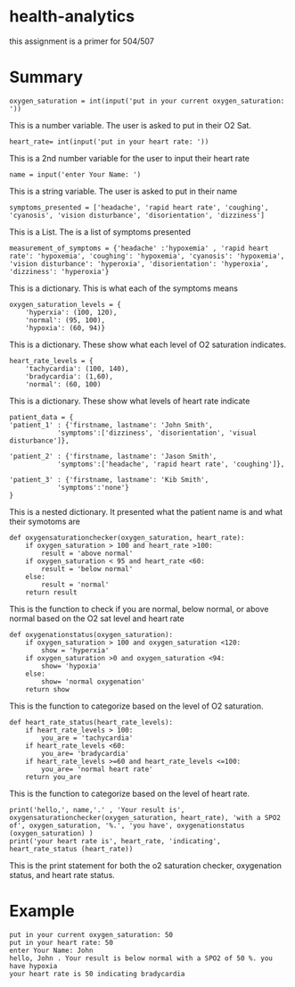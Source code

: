 # health-analytics
this assignment is a primer for 504/507

# Summary
```
oxygen_saturation = int(input('put in your current oxygen_saturation: '))
```
This is a number variable. The user is asked to put in their O2 Sat. 

```
heart_rate= int(input('put in your heart rate: '))
```
This is a 2nd number variable for the user to input their heart rate

```
name = input('enter Your Name: ')
```
This is a string variable. The user is asked to put in their name

```
symptoms_presented = ['headache', 'rapid heart rate', 'coughing', 
'cyanosis', 'vision disturbance', 'disorientation', 'dizziness']
```
This is a List. The is a list of symptoms presented

```
measurement_of_symptoms = {'headache' :'hypoxemia' , 'rapid heart rate': 'hypoxemia', 'coughing': 'hypoxemia', 'cyanosis': 'hypoxemia',
'vision disturbance': 'hyperoxia', 'disorientation': 'hyperoxia', 'dizziness': 'hyperoxia'}
```
This is a dictionary. This is what each of the symptoms means

```
oxygen_saturation_levels = {
    'hyperxia': (100, 120),
    'normal': (95, 100),
    'hypoxia': (60, 94)}
```
This is a dictionary. These show what each level of O2 saturation indicates. 

```
heart_rate_levels = {
    'tachycardia': (100, 140),
    'bradycardia': (1,60),
    'normal': (60, 100)
```
This is a dictionary. These show what levels of heart rate indicate


```
patient_data = {
'patient_1' : {'firstname, lastname': 'John Smith', 
            'symptoms':['dizziness', 'disorientation', 'visual disturbance']},

'patient_2' : {'firstname, lastname': 'Jason Smith', 
            'symptoms':['headache', 'rapid heart rate', 'coughing']},

'patient_3' : {'firstname, lastname': 'Kib Smith', 
            'symptoms':'none'}
}
```
This is a nested dictionary. It presented what the patient name is and what their symotoms are

```
def oxygensaturationchecker(oxygen_saturation, heart_rate): 
    if oxygen_saturation > 100 and heart_rate >100:
        result = 'above normal'
    if oxygen_saturation < 95 and heart_rate <60: 
        result = 'below normal'
    else:
        result = 'normal'
    return result
```
This is the function to check if you are normal, below normal, or above normal based on the O2 sat level and heart rate

```
def oxygenationstatus(oxygen_saturation):
    if oxygen_saturation > 100 and oxygen_saturation <120:
        show = 'hyperxia' 
    if oxygen_saturation >0 and oxygen_saturation <94:
        show= 'hypoxia'
    else:     
        show= 'normal oxygenation'    
    return show
```
This is the function to categorize based on the level of O2 saturation. 


```
def heart_rate_status(heart_rate_levels):
    if heart_rate_levels > 100: 
        you_are = 'tachycardia' 
    if heart_rate_levels <60:
        you_are= 'bradycardia'
    if heart_rate_levels >=60 and heart_rate_levels <=100: 
        you_are= 'normal heart rate'    
    return you_are 
```
This is the function to categorize based on the level of heart rate.  


```
print('hello,', name,'.' , 'Your result is', oxygensaturationchecker(oxygen_saturation, heart_rate), 'with a SPO2 of', oxygen_saturation, '%.', 'you have', oxygenationstatus (oxygen_saturation) )
print('your heart rate is', heart_rate, 'indicating', heart_rate_status (heart_rate))
```
This is the print statement for both the o2 saturation checker, oxygenation status, and heart rate status.  

# Example

```
put in your current oxygen_saturation: 50
put in your heart rate: 50
enter Your Name: John
hello, John . Your result is below normal with a SPO2 of 50 %. you have hypoxia
your heart rate is 50 indicating bradycardia
```


